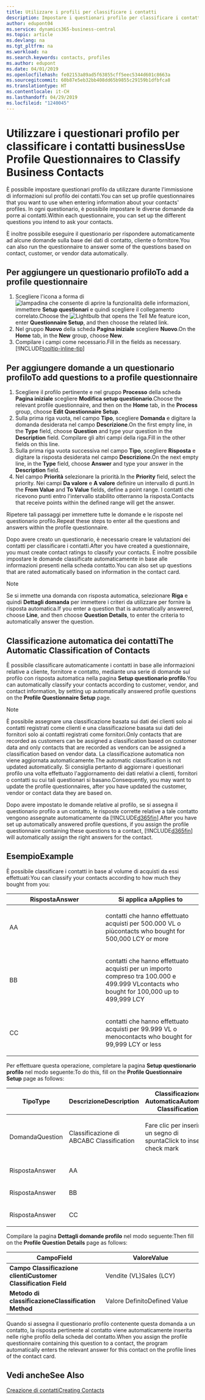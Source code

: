 ```yaml
---
title: Utilizzare i profili per classificare i contatti
description: Impostare i questionari profilo per classificare i contatti business
author: edupont04
ms.service: dynamics365-business-central
ms.topic: article
ms.devlang: na
ms.tgt_pltfrm: na
ms.workload: na
ms.search.keywords: contacts, profiles
ms.author: edupont
ms.date: 04/01/2019
ms.openlocfilehash: fe02153a89ad5f63855cff5eec5344d601c8663a
ms.sourcegitcommit: 60b87e5eb32bb408dd65b9855c29159b1dfbfca8
ms.translationtype: HT
ms.contentlocale: it-CH
ms.lasthandoff: 04/29/2019
ms.locfileid: "1240045"
---
```

# <a name="use-profile-questionnaires-to-classify-business-contacts"></a><span data-ttu-id="787c2-103">Utilizzare i questionari profilo per classificare i contatti business</span><span class="sxs-lookup"><span data-stu-id="787c2-103">Use Profile Questionnaires to Classify Business Contacts</span></span>
<span data-ttu-id="787c2-104">È possibile impostare questionari profilo da utilizzare durante l'immissione di informazioni sul profilo dei contatti.</span><span class="sxs-lookup"><span data-stu-id="787c2-104">You can set up profile questionnaires that you want to use when entering information about your contacts' profiles.</span></span> <span data-ttu-id="787c2-105">In ogni questionario, è possibile impostare le diverse domande da porre ai contatti.</span><span class="sxs-lookup"><span data-stu-id="787c2-105">Within each questionnaire, you can set up the different questions you intend to ask your contacts.</span></span>  

<span data-ttu-id="787c2-106">È inoltre possibile eseguire il questionario per rispondere automaticamente ad alcune domande sulla base dei dati di contatto, cliente o fornitore.</span><span class="sxs-lookup"><span data-stu-id="787c2-106">You can also run the questionnaire to answer some of the questions based on contact, customer, or vendor data automatically.</span></span>  

## <a name="to-add-a-profile-questionnaire"></a><span data-ttu-id="787c2-107">Per aggiungere un questionario profilo</span><span class="sxs-lookup"><span data-stu-id="787c2-107">To add a profile questionnaire</span></span>
1.  <span data-ttu-id="787c2-108">Scegliere l'icona a forma di ![lampadina che consente di aprire la funzionalità delle informazioni](media/ui-search/search_small.png "Informazioni sull'operazione che si desidera eseguire"), immettere **Setup questionari** e quindi scegliere il collegamento correlato.</span><span class="sxs-lookup"><span data-stu-id="787c2-108">Choose the ![Lightbulb that opens the Tell Me feature](media/ui-search/search_small.png "Tell me what you want to do") icon, enter **Questionnaire Setup**, and then choose the related link.</span></span>  
2.  <span data-ttu-id="787c2-109">Nel gruppo **Nuovo** della scheda **Pagina iniziale** scegliere **Nuovo**.</span><span class="sxs-lookup"><span data-stu-id="787c2-109">On the **Home** tab, in the **New** group, choose **New**.</span></span>  
3.  <span data-ttu-id="787c2-110">Compilare i campi come necessario.</span><span class="sxs-lookup"><span data-stu-id="787c2-110">Fill in the fields as necessary.</span></span> [!INCLUDE[tooltip-inline-tip](includes/tooltip-inline-tip_md.md)]  

## <a name="to-add-questions-to-a-profile-questionnaire"></a><span data-ttu-id="787c2-111">Per aggiungere domande a un questionario profilo</span><span class="sxs-lookup"><span data-stu-id="787c2-111">To add questions to a profile questionnaire</span></span>
1.  <span data-ttu-id="787c2-112">Scegliere il profilo pertinente e nel gruppo **Processo** della scheda **Pagina iniziale** scegliere **Modifica setup questionario**.</span><span class="sxs-lookup"><span data-stu-id="787c2-112">Choose the relevant profile questionnaire, and then on the **Home** tab, in the **Process** group, choose **Edit Questionnaire Setup**.</span></span>  
2.  <span data-ttu-id="787c2-113">Sulla prima riga vuota, nel campo **Tipo**, scegliere **Domanda** e digitare la domanda desiderata nel campo **Descrizione**.</span><span class="sxs-lookup"><span data-stu-id="787c2-113">On the first empty line, in the **Type** field, choose **Question** and type your question in the **Description** field.</span></span> <span data-ttu-id="787c2-114">Compilare gli altri campi della riga.</span><span class="sxs-lookup"><span data-stu-id="787c2-114">Fill in the other fields on this line.</span></span>  
3.  <span data-ttu-id="787c2-115">Sulla prima riga vuota successiva nel campo **Tipo**, scegliere **Risposta** e digitare la risposta desiderata nel campo **Descrizione**.</span><span class="sxs-lookup"><span data-stu-id="787c2-115">On the next empty line, in the **Type** field, choose **Answer** and type your answer in the **Description** field.</span></span>  
4.  <span data-ttu-id="787c2-116">Nel campo **Priorità** selezionare la priorità.</span><span class="sxs-lookup"><span data-stu-id="787c2-116">In the **Priority** field, select the priority.</span></span> <span data-ttu-id="787c2-117">Nei campi **Da valore** e **A valore** definire un intervallo di punti.</span><span class="sxs-lookup"><span data-stu-id="787c2-117">In the **From Value** and **To Value** fields, define a point range.</span></span> <span data-ttu-id="787c2-118">I contatti che ricevono punti entro l'intervallo stabilito otterranno la risposta.</span><span class="sxs-lookup"><span data-stu-id="787c2-118">Contacts that receive points within the defined range will get the answer.</span></span>  

<span data-ttu-id="787c2-119">Ripetere tali passaggi per immettere tutte le domande e le risposte nel questionario profilo.</span><span class="sxs-lookup"><span data-stu-id="787c2-119">Repeat these steps to enter all the questions and answers within the profile questionnaire.</span></span>

<span data-ttu-id="787c2-120">Dopo avere creato un questionario, è necessario creare le valutazioni dei contatti per classificare i contatti.</span><span class="sxs-lookup"><span data-stu-id="787c2-120">After you have created a questionnaire, you must create contact ratings to classify your contacts.</span></span> <span data-ttu-id="787c2-121">È inoltre possibile impostare le domande classificate automaticamente in base alle informazioni presenti nella scheda contatto.</span><span class="sxs-lookup"><span data-stu-id="787c2-121">You can also set up questions that are rated automatically based on information in the contact card.</span></span>  

> [!NOTE]
> <span data-ttu-id="787c2-122">Se si immette una domanda con risposta automatica, selezionare <STRONG>Riga</STRONG> e quindi <STRONG>Dettagli domanda</STRONG> per immettere i criteri da utilizzare per fornire la risposta automatica.</span><span class="sxs-lookup"><span data-stu-id="787c2-122">If you enter a question that is automatically answered, choose <STRONG>Line</STRONG>, and then choose <STRONG>Question Details</STRONG>, to enter the criteria to automatically answer the question.</span></span>

## <a name="the-automatic-classification-of-contacts"></a><span data-ttu-id="787c2-123">Classificazione automatica dei contatti</span><span class="sxs-lookup"><span data-stu-id="787c2-123">The Automatic Classification of Contacts</span></span>
<span data-ttu-id="787c2-124">È possibile classificare automaticamente i contatti in base alle informazioni relative a cliente, fornitore e contatto, mediante una serie di domande sul profilo con risposta automatica nella pagina **Setup questionario profilo**.</span><span class="sxs-lookup"><span data-stu-id="787c2-124">You can automatically classify your contacts according to customer, vendor, and contact information, by setting up automatically answered profile questions on the **Profile Questionnaire Setup** page.</span></span>  

> [!NOTE]
> <span data-ttu-id="787c2-125">È possibile assegnare una classificazione basata sui dati dei clienti solo ai contatti registrati come clienti e una classificazione basata sui dati dei fornitori solo ai contatti registrati come fornitori.</span><span class="sxs-lookup"><span data-stu-id="787c2-125">Only contacts that are recorded as customers can be assigned a classification based on customer data and only contacts that are recorded as vendors can be assigned a classification based on vendor data.</span></span> <span data-ttu-id="787c2-126">La classificazione automatica non viene aggiornata automaticamente.</span><span class="sxs-lookup"><span data-stu-id="787c2-126">The automatic classification is not updated automatically.</span></span> <span data-ttu-id="787c2-127">Si consiglia pertanto di aggiornare i questionari profilo una volta effettuato l'aggiornamento dei dati relativi a clienti, fornitori o contatti su cui tali questionari si basano.</span><span class="sxs-lookup"><span data-stu-id="787c2-127">Consequently, you may want to update the profile questionnaires, after you have updated the customer, vendor or contact data they are based on.</span></span>  

<span data-ttu-id="787c2-128">Dopo avere impostato le domande relative al profilo, se si assegna il questionario profilo a un contatto, le risposte corrette relative a tale contatto vengono assegnate automaticamente da [!INCLUDE[d365fin](includes/d365fin_md.md)].</span><span class="sxs-lookup"><span data-stu-id="787c2-128">After you have set up automatically answered profile questions, if you assign the profile questionnaire containing these questions to a contact, [!INCLUDE[d365fin](includes/d365fin_md.md)] will automatically assign the right answers for the contact.</span></span>  

## <a name="example"></a><span data-ttu-id="787c2-129">Esempio</span><span class="sxs-lookup"><span data-stu-id="787c2-129">Example</span></span>
<span data-ttu-id="787c2-130">È possibile classificare i contatti in base al volume di acquisti da essi effettuati:</span><span class="sxs-lookup"><span data-stu-id="787c2-130">You can classify your contacts according to how much they bought from you:</span></span>

<table>
<colgroup>
<col style="width: 50%" />
<col style="width: 50%" />
</colgroup>
<thead>
<tr class="header">
<th><span data-ttu-id="787c2-131"><strong>Risposta</strong></span><span class="sxs-lookup"><span data-stu-id="787c2-131"><strong>Answer</strong></span></span></th>
<th><span data-ttu-id="787c2-132"><strong>Si applica a</strong></span><span class="sxs-lookup"><span data-stu-id="787c2-132"><strong>Applies to</strong></span></span></th>
</tr>
</thead>
<tbody>
<tr class="odd">
<td><p><span data-ttu-id="787c2-133">A</span><span class="sxs-lookup"><span data-stu-id="787c2-133">A</span></span></p></td>
<td><p><span data-ttu-id="787c2-134">contatti che hanno effettuato acquisti per 500.000 VL o più</span><span class="sxs-lookup"><span data-stu-id="787c2-134">contacts who bought for 500,000 LCY or more</span></span></p></td>
</tr>
<tr class="even">
<td><p><span data-ttu-id="787c2-135">B</span><span class="sxs-lookup"><span data-stu-id="787c2-135">B</span></span></p></td>
<td><p><span data-ttu-id="787c2-136">contatti che hanno effettuato acquisti per un importo compreso tra 100.000 e 499.999 VL</span><span class="sxs-lookup"><span data-stu-id="787c2-136">contacts who bought for 100,000 up to 499,999 LCY</span></span></p></td>
</tr>
<tr class="odd">
<td><p><span data-ttu-id="787c2-137">C</span><span class="sxs-lookup"><span data-stu-id="787c2-137">C</span></span></p></td>
<td><p><span data-ttu-id="787c2-138">contatti che hanno effettuato acquisti per 99.999 VL o meno</span><span class="sxs-lookup"><span data-stu-id="787c2-138">contacts who bought for 99,999 LCY or less</span></span></p></td>
</tr>
</tbody>
</table>

<span data-ttu-id="787c2-139">Per effettuare questa operazione, completare la pagina **Setup questionario profilo** nel modo seguente:</span><span class="sxs-lookup"><span data-stu-id="787c2-139">To do this, fill on the **Profile Questionnaire Setup** page as follows:</span></span>


<table>
<colgroup>
<col style="width: 20%" />
<col style="width: 20%" />
<col style="width: 20%" />
<col style="width: 20%" />
<col style="width: 20%" />
</colgroup>
<thead>
<tr class="header">
<th><span data-ttu-id="787c2-140"><strong>Tipo</strong></span><span class="sxs-lookup"><span data-stu-id="787c2-140"><strong>Type</strong></span></span></th>
<th><span data-ttu-id="787c2-141"><strong>Descrizione</strong></span><span class="sxs-lookup"><span data-stu-id="787c2-141"><strong>Description</strong></span></span></th>
<th><span data-ttu-id="787c2-142"><strong>Classificazione Automatica</strong></span><span class="sxs-lookup"><span data-stu-id="787c2-142"><strong>Automatic Classification</strong></span></span></th>
<th><span data-ttu-id="787c2-143"><strong>Da Valore</strong></span><span class="sxs-lookup"><span data-stu-id="787c2-143"><strong>From Value</strong></span></span></th>
<th><span data-ttu-id="787c2-144"><strong>A Valore</strong></span><span class="sxs-lookup"><span data-stu-id="787c2-144"><strong>To Value</strong></span></span></th>
</tr>
</thead>
<tbody>
<tr class="odd">
<td><p><span data-ttu-id="787c2-145">Domanda</span><span class="sxs-lookup"><span data-stu-id="787c2-145">Question</span></span></p></td>
<td><p><span data-ttu-id="787c2-146">Classificazione di ABC</span><span class="sxs-lookup"><span data-stu-id="787c2-146">ABC Classification</span></span></p></td>
<td><p><span data-ttu-id="787c2-147">Fare clic per inserire un segno di spunta</span><span class="sxs-lookup"><span data-stu-id="787c2-147">Click to insert a check mark</span></span></p></td>
<td><p> </p></td>
<td><p> </p></td>
</tr>
<tr class="even">
<td><p><span data-ttu-id="787c2-148">Risposta</span><span class="sxs-lookup"><span data-stu-id="787c2-148">Answer</span></span></p></td>
<td><p><span data-ttu-id="787c2-149">A</span><span class="sxs-lookup"><span data-stu-id="787c2-149">A</span></span></p></td>
<td><p> </p></td>
<td><p><span data-ttu-id="787c2-150">500.000</span><span class="sxs-lookup"><span data-stu-id="787c2-150">500,000</span></span></p></td>
<td><p> </p></td>
</tr>
<tr class="odd">
<td><p><span data-ttu-id="787c2-151">Risposta</span><span class="sxs-lookup"><span data-stu-id="787c2-151">Answer</span></span></p></td>
<td><p><span data-ttu-id="787c2-152">B</span><span class="sxs-lookup"><span data-stu-id="787c2-152">B</span></span></p></td>
<td><p> </p></td>
<td><p><span data-ttu-id="787c2-153">100,000</span><span class="sxs-lookup"><span data-stu-id="787c2-153">100,000</span></span></p></td>
<td><p><span data-ttu-id="787c2-154">499,999</span><span class="sxs-lookup"><span data-stu-id="787c2-154">499,999</span></span></p></td>
</tr>
<tr class="even">
<td><p><span data-ttu-id="787c2-155">Risposta</span><span class="sxs-lookup"><span data-stu-id="787c2-155">Answer</span></span></p></td>
<td><p><span data-ttu-id="787c2-156">C</span><span class="sxs-lookup"><span data-stu-id="787c2-156">C</span></span></p></td>
<td><p> </p></td>
<td><p> </p></td>
<td><p><span data-ttu-id="787c2-157">99,999</span><span class="sxs-lookup"><span data-stu-id="787c2-157">99,999</span></span></p></td>
</tr>
</tbody>
</table>

<span data-ttu-id="787c2-158">Compilare la pagina **Dettagli domande profilo** nel modo seguente:</span><span class="sxs-lookup"><span data-stu-id="787c2-158">Then fill on the **Profile Question Details** page as follows:</span></span>
<table>
<colgroup>
<col style="width: 50%" />
<col style="width: 50%" />
</colgroup>
<thead>
<tr class="header">
<th><span data-ttu-id="787c2-159"><strong>Campo</strong></span><span class="sxs-lookup"><span data-stu-id="787c2-159"><strong>Field</strong></span></span></th>
<th><span data-ttu-id="787c2-160"><strong>Valore</strong></span><span class="sxs-lookup"><span data-stu-id="787c2-160"><strong>Value</strong></span></span></th>
</tr>
</thead>
<tbody>
<tr>
<td><span data-ttu-id="787c2-161"><strong>Campo Classificazione clienti</strong></span><span class="sxs-lookup"><span data-stu-id="787c2-161"><strong>Customer Classification Field</strong></span></span></td>
<td><span data-ttu-id="787c2-162"><emphasis>Vendite (VL)</emphasis></span><span class="sxs-lookup"><span data-stu-id="787c2-162"><emphasis>Sales (LCY)</emphasis></span></span></td>
</tr>
<tr>
<td><span data-ttu-id="787c2-163"><strong>Metodo di classificazione</strong></span><span class="sxs-lookup"><span data-stu-id="787c2-163"><strong>Classification Method</strong></span></span></td>
<td><span data-ttu-id="787c2-164"><emphasis>Valore Definito</emphasis></span><span class="sxs-lookup"><span data-stu-id="787c2-164"><emphasis>Defined Value</emphasis></span></span></td>
</tr>
</tbody>
</table>

<span data-ttu-id="787c2-165">Quando si assegna il questionario profilo contenente questa domanda a un contatto, la risposta pertinente al contatto viene automaticamente inserita nelle righe profilo della scheda del contatto.</span><span class="sxs-lookup"><span data-stu-id="787c2-165">When you assign the profile questionnaire containing this question to a contact, the program automatically enters the relevant answer for this contact on the profile lines of the contact card.</span></span>

## <a name="see-also"></a><span data-ttu-id="787c2-166">Vedi anche</span><span class="sxs-lookup"><span data-stu-id="787c2-166">See Also</span></span>
[<span data-ttu-id="787c2-167">Creazione di contatti</span><span class="sxs-lookup"><span data-stu-id="787c2-167">Creating Contacts</span></span>](marketing-create-contact-companies.md)  
